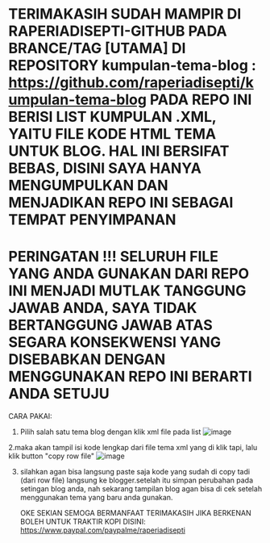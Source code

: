 TERIMAKASIH SUDAH MAMPIR DI RAPERIADISEPTI-GITHUB
PADA BRANCE/TAG [UTAMA] DI REPOSITORY kumpulan-tema-blog : https://github.com/raperiadisepti/kumpulan-tema-blog
PADA REPO INI BERISI LIST KUMPULAN .XML, YAITU FILE KODE HTML TEMA UNTUK BLOG.
HAL INI BERSIFAT BEBAS, DISINI SAYA HANYA MENGUMPULKAN DAN MENJADIKAN REPO INI SEBAGAI TEMPAT PENYIMPANAN
=============================================================
PERINGATAN !!!
SELURUH FILE YANG ANDA GUNAKAN DARI REPO INI MENJADI MUTLAK TANGGUNG JAWAB ANDA, SAYA TIDAK BERTANGGUNG JAWAB ATAS SEGARA KONSEKWENSI YANG DISEBABKAN
DENGAN MENGGUNAKAN REPO INI BERARTI ANDA SETUJU
=============================================================

CARA PAKAI:
1. Pilih salah satu tema blog dengan klik xml file pada list
![image](https://github.com/raperiadisepti/kumpulan-tema-blog/assets/55436500/ed3303fc-7455-47d7-bbb5-36bcae368b0b)

2.maka akan tampil isi kode lengkap dari file tema xml yang di klik tapi, lalu klik button "copy row file"
![image](https://github.com/raperiadisepti/kumpulan-tema-blog/assets/55436500/f789f459-f2f3-473b-b0e9-4e76438e20a6)

3. silahkan agan bisa langsung paste saja kode yang sudah di copy tadi (dari row file) langsung ke blogger.setelah itu simpan perubahan pada setingan blog anda, nah sekarang tampilan blog agan bisa di cek setelah menggunakan tema yang baru anda gunakan.

   OKE SEKIAN SEMOGA BERMANFAAT TERIMAKASIH
   JIKA BERKENAN BOLEH UNTUK TRAKTIR KOPI DISINI: https://www.paypal.com/paypalme/raperiadisepti
